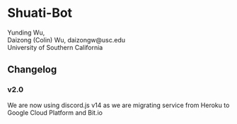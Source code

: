<h1>Shuati-Bot</h1>
Yunding Wu, <br />
Daizong (Colin) Wu, daizongw@usc.edu <br />
University of Southern California <br />

<h2>Changelog</h2>
<h3>v2.0</h3>

We are now using discord.js v14 as we are migrating service from Heroku to Google Cloud Platform and Bit.io
